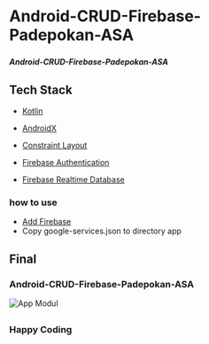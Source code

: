# Android-CRUD-Firebase-Padepokan-ASA
###
##### Android-CRUD-Firebase-Padepokan-ASA

## Tech Stack
* [Kotlin](https://kotlinlang.org/docs/reference/android-overview.html)
* [AndroidX](https://developer.android.com/jetpack/androidx)
* [Constraint Layout](https://developer.android.com/training/constraint-layout)

* [Firebase Authentication](https://firebase.google.com/docs/auth)
* [Firebase Realtime Database](https://firebase.google.com/docs/database)

###
### how to use
* [Add Firebase](https://firebase.google.com/docs/android/setup)
* Copy google-services.json to directory app

###
## Final
### Android-CRUD-Firebase-Padepokan-ASA
![App Modul](https://github.com/adisuryantoro/Android-CRUD-Firebase-Padepokan-ASA/blob/master/gifs/androidpadepokanasa.gif)
##

##
### Happy Coding
